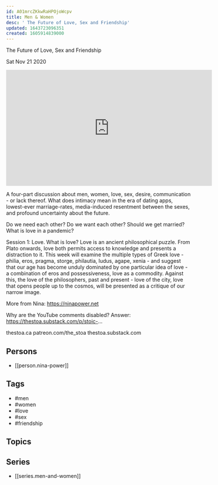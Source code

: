 ```yaml
---
id: A01mrcZKkwRaHPOjoWcpv
title: Men & Women
desc: ' The Future of Love, Sex and Friendship'
updated: 1643723096351
created: 1605914839000
---
```



 The Future of Love, Sex and Friendship

Sat Nov 21 2020

<iframe width="560" height="315" src="https://www.youtube.com/embed/XRZeB6pGJpw" title="Men & Women: The Future of Love, Sex and Friendship w/ Nina Power. Session 3 (Sex)" frameborder="0" allow="accelerometer; autoplay; clipboard-write; encrypted-media; gyroscope; picture-in-picture" allowfullscreen ></iframe>

A four-part discussion about men, women, love, sex, desire, communication - or lack thereof. What does intimacy mean in the era of dating apps, lowest-ever marriage-rates, media-induced resentment between the sexes, and profound uncertainty about the future.

Do we need each other? Do we want each other? Should we get married? What is love in a pandemic?

Session 1: Love. What is love? Love is an ancient philosophical puzzle. From Plato onwards, love both permits access to knowledge and presents a distraction to it. This week will examine the multiple types of Greek love - philia, eros, pragma, storge, philautia, ludus, agape, xenia - and suggest that our age has become unduly dominated by one particular idea of love - a combination of eros and possessiveness, love as a commodity. Against this, the love of the philosophers, past and present - love of the city, love that opens people up to the cosmos, will be presented as a critique of our narrow image. 

More from Nina: https://ninapower.net

Why are the YouTube comments disabled? Answer: https://thestoa.substack.com/p/stoic-...

thestoa.ca
patreon.com/the_stoa
thestoa.substack.com

## Persons

- [[person.nina-power]]

## Tags

- #men
- #women
- #love
- #sex
- #friendship

## Topics



## Series

- [[series.men-and-women]]

